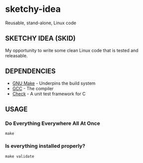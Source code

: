 # sketchy-idea
Reusable, stand-alone, Linux code

## SKETCHY IDEA (SKID)

My opportunity to write some clean Linux code that is tested and releasable.

## DEPENDENCIES

* [GNU Make](https://www.gnu.org/software/make/) - Underpins the build system
* [GCC](https://gcc.gnu.org/) - The compiler
* [Check](https://github.com/libcheck/check) - A unit test framework for C

## USAGE

### Do Everything Everywhere All At Once

`make`

### Is everything installed properly?

`make validate`
